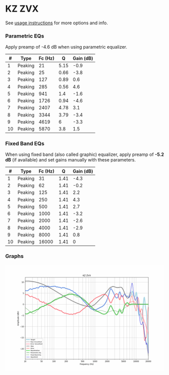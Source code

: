 # KZ ZVX
See [usage instructions](https://github.com/jaakkopasanen/AutoEq#usage) for more options and info.

### Parametric EQs
Apply preamp of -4.6 dB when using parametric equalizer.

|   # | Type    |   Fc (Hz) |    Q |   Gain (dB) |
|-----|---------|-----------|------|-------------|
|   1 | Peaking |        21 | 5.15 |        -0.9 |
|   2 | Peaking |        25 | 0.66 |        -3.8 |
|   3 | Peaking |       127 | 0.89 |         0.6 |
|   4 | Peaking |       285 | 0.56 |         4.6 |
|   5 | Peaking |       941 | 1.4  |        -1.6 |
|   6 | Peaking |      1726 | 0.94 |        -4.6 |
|   7 | Peaking |      2407 | 4.78 |         3.1 |
|   8 | Peaking |      3344 | 3.79 |        -3.4 |
|   9 | Peaking |      4619 | 6    |        -3.3 |
|  10 | Peaking |      5870 | 3.8  |         1.5 |

### Fixed Band EQs
When using fixed band (also called graphic) equalizer, apply preamp of **-5.2 dB** (if available) and set gains manually with these parameters.

|   # | Type    |   Fc (Hz) |    Q |   Gain (dB) |
|-----|---------|-----------|------|-------------|
|   1 | Peaking |        31 | 1.41 |        -4.3 |
|   2 | Peaking |        62 | 1.41 |        -0.2 |
|   3 | Peaking |       125 | 1.41 |         2.2 |
|   4 | Peaking |       250 | 1.41 |         4.3 |
|   5 | Peaking |       500 | 1.41 |         2.7 |
|   6 | Peaking |      1000 | 1.41 |        -3.2 |
|   7 | Peaking |      2000 | 1.41 |        -2.6 |
|   8 | Peaking |      4000 | 1.41 |        -2.9 |
|   9 | Peaking |      8000 | 1.41 |         0.8 |
|  10 | Peaking |     16000 | 1.41 |         0   |

### Graphs
![](./KZ%20ZVX.png)
